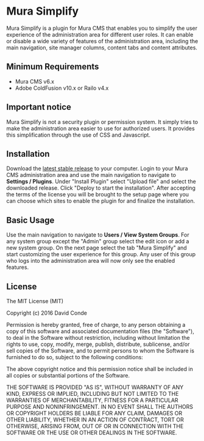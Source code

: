 # Mura Simplify

Mura Simplify is a plugin for Mura CMS that enables you to simplify the user experience of the administration area for different user roles. It can enable or disable a wide variety of features of the administration area, including the main navigation, site manager columns, content tabs and content attributes.

## Minimum Requirements

- Mura CMS v6.x
- Adobe ColdFusion v10.x or Railo v4.x

## Important notice

Mura Simplify is not a security plugin or permission system. It simply tries to make the administration area easier to use for authorized users. It provides this simplification through the use of CSS and Javascript.

## Installation

Download the [latest stable release](https://github.com/david-conde/MuraSimplify/releases) to your computer. Login to your Mura CMS administration area and use the main navigation to navigate to **Settings / Plugins**. Under "Install Plugin" select "Upload file" and select the downloaded release. Click "Deploy to start the installation". After accepting the terms of the license you will be brought to the setup page where you can choose which sites to enable the plugin for and finalize the installation.

## Basic Usage

Use the main navigation to navigate to **Users / View System Groups**. For any system group except the "Admin" group select the edit icon or add a new system group. On the next page select the tab "Mura Simplify" and start customizing the user experience for this group. Any user of this group who logs into the administration area will now only see the enabled features.

## License

The MIT License (MIT)

Copyright (c) 2016 David Conde

Permission is hereby granted, free of charge, to any person obtaining a copy
of this software and associated documentation files (the "Software"), to deal
in the Software without restriction, including without limitation the rights
to use, copy, modify, merge, publish, distribute, sublicense, and/or sell
copies of the Software, and to permit persons to whom the Software is
furnished to do so, subject to the following conditions:

The above copyright notice and this permission notice shall be included in all
copies or substantial portions of the Software.

THE SOFTWARE IS PROVIDED "AS IS", WITHOUT WARRANTY OF ANY KIND, EXPRESS OR
IMPLIED, INCLUDING BUT NOT LIMITED TO THE WARRANTIES OF MERCHANTABILITY,
FITNESS FOR A PARTICULAR PURPOSE AND NONINFRINGEMENT. IN NO EVENT SHALL THE
AUTHORS OR COPYRIGHT HOLDERS BE LIABLE FOR ANY CLAIM, DAMAGES OR OTHER
LIABILITY, WHETHER IN AN ACTION OF CONTRACT, TORT OR OTHERWISE, ARISING FROM,
OUT OF OR IN CONNECTION WITH THE SOFTWARE OR THE USE OR OTHER DEALINGS IN THE
SOFTWARE.
